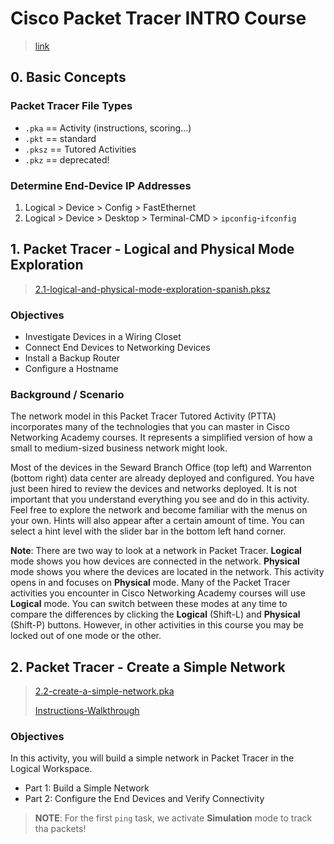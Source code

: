 # Cisco Packet Tracer INTRO Course

<!--2023-02-18-->

> [link](https://skillsforall.com/launch?id=95200ccb-f156-4aff-a595-3dd107d9367e)

## 0. Basic Concepts

### Packet Tracer File Types
- `.pka` == Activity (instructions, scoring...)
- `.pkt` == standard
- `.pksz` == Tutored Activities
- `.pkz` == deprecated!

### Determine End-Device IP Addresses
1. Logical > Device > Config > FastEthernet
2. Logical > Device > Desktop > Terminal-CMD > `ipconfig`-`ifconfig`


## 1. Packet Tracer - Logical and Physical Mode Exploration

> [2.1-logical-and-physical-mode-exploration-spanish.pksz](/ASIR+/CCNA-Bombal/2-CiscoIntroCourse/2.1-logical-and-physical-mode-exploration.pksz)

### Objectives
- Investigate Devices in a Wiring Closet
- Connect End Devices to Networking Devices
- Install a Backup Router
- Configure a Hostname

### Background / Scenario
The network model in this Packet Tracer Tutored Activity (PTTA) incorporates many of the technologies that you can master in Cisco Networking Academy courses. It represents a simplified version of how a small to medium-sized business network might look.

Most of the devices in the Seward Branch Office (top left) and Warrenton (bottom right) data center are already deployed and configured. You have just been hired to review the devices and networks deployed. It is not important that you understand everything you see and do in this activity. Feel free to explore the network and become familiar with the menus on your own. Hints will also appear after a certain amount of time. You can select a hint level with the slider bar in the bottom left hand corner.

**Note**: There are two way to look at a network in Packet Tracer. **Logical** mode shows you how devices are connected in the network. **Physical** mode shows you where the devices are located in the network. This activity opens in and focuses on **Physical** mode. Many of the Packet Tracer activities you encounter in Cisco Networking Academy courses will use **Logical** mode. You can switch between these modes at any time to compare the differences by clicking the **Logical** (Shift-L) and **Physical** (Shift-P) buttons. However, in other activities in this course you may be locked out of one mode or the other.

## 2. Packet Tracer - Create a Simple Network

> [2.2-create-a-simple-network.pka](/ASIR+/CCNA-Bombal/2-CiscoIntroCourse/2.2-create-a-simple-network.pka)
>
> [Instructions-Walkthrough](/ASIR+/CCNA-Bombal/2-CiscoIntroCourse/2.2-createSimpleNetwork.pdf)

### Objectives
In this activity, you will build a simple network in Packet Tracer in the Logical Workspace.
- Part 1: Build a Simple Network
- Part 2: Configure the End Devices and Verify Connectivity

> **NOTE**: For the first `ping` task, we activate **Simulation** mode to track tha packets!